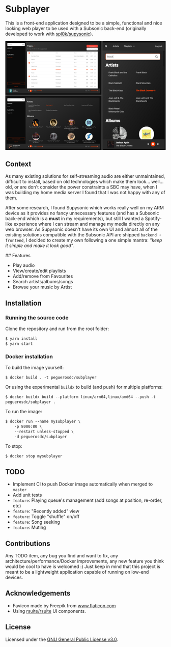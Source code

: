 # Subplayer

This is a front-end application designed to be a simple, functional and nice looking web player to be used with a Subsonic back-end (originally developed to work with [spl0k/supysonic](https://github.com/spl0k/supysonic)).

![Overview](/docs/collage.png)

## Context

As many existing solutions for self-streaming audio are either unmaintained, difficult to install, based on old technologies which make them look... well... old, or are don't consider the power constraints a SBC may have, when I was building my home media server I found that I was not happy with any of them.

After some research, I found Supysonic which works really well on my ARM device as it provides no fancy unnecessary features (and has a Subsonic back-end which is a **must** in my requirements), but still I wanted a Spotify-like experience where I can stream and manage my media directly on any web browser.
As Supysonic doesn't have its own UI and almost all of the existing solutions compatible with the Subsonic API are shipped `backend + frontend`, I decided to create my own following a one simple mantra: *"keep it simple and make it look good".*

## Features

- Play audio
- View/create/edit playlists
- Add/remove from Favourites
- Search artists/albums/songs
- Browse your music by Artist

## Installation

### Running the source code

Clone the repository and run from the root folder:

```
$ yarn install
$ yarn start
```

### Docker installation

To build the image yourself:

```
$ docker build . -t peguerosdc/subplayer
```

Or using the experimental `buildx` to build (and push) for multiple platforms:

```
$ docker buildx build --platform linux/arm64,linux/amd64 --push -t peguerosdc/subplayer .
```

To run the image:

```
$ docker run --name mysubplayer \
    -p 8000:80 \
    --restart unless-stopped \
    -d peguerosdc/subplayer
```

To stop:

```
$ docker stop mysubplayer
```

## TODO
- Implement CI to push Docker image automatically when merged to `master`
- Add unit tests
- `feature`: Playing queue's management (add songs at position, re-order, etc)
- `feature`: "Recently added" view
- `feature`: Toggle "shuffle" on/off
- `feature`: Song seeking
- `feature`: Muting

## Contributions
Any TODO item, any bug you find and want to fix, any architecture/performance/Docker improvements, any new feature you think would be cool to have is welcomed :) Just keep in mind that this project is meant to be a lightweight application capable of running on low-end devices.

## Acknowledgements
- Favicon made by Freepik from www.flaticon.com
- Using [rsuite/rsuite](https://github.com/rsuite/rsuite) UI components.

## License

Licensed under the [GNU General Public License v3.0](https://github.com/peguerosdc/rsuite-sonicplayer/blob/master/LICENSE).
